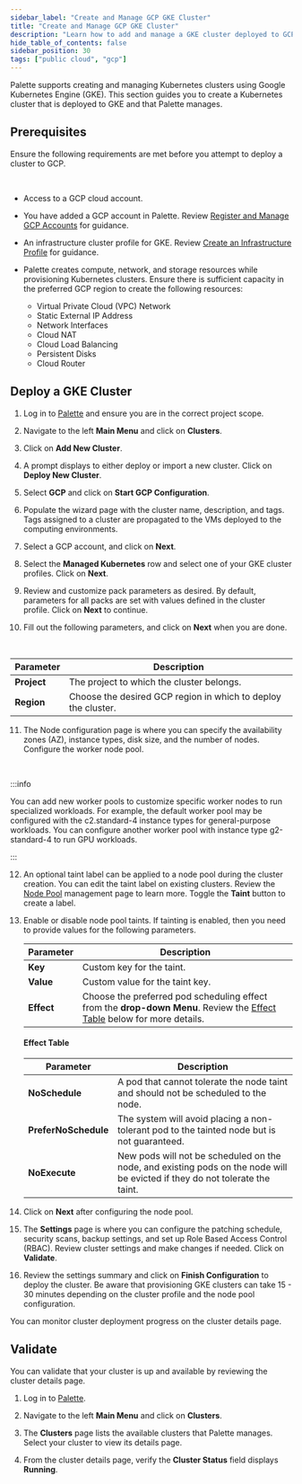 ```yaml
---
sidebar_label: "Create and Manage GCP GKE Cluster"
title: "Create and Manage GCP GKE Cluster"
description: "Learn how to add and manage a GKE cluster deployed to GCP with Palette."
hide_table_of_contents: false
sidebar_position: 30
tags: ["public cloud", "gcp"]
---
```


Palette supports creating and managing Kubernetes clusters using Google Kubernetes Engine (GKE). This section guides you to create a Kubernetes cluster that is deployed to GKE and that Palette manages.

## Prerequisites

Ensure the following requirements are met before you attempt to deploy a cluster to GCP.

<br />

- Access to a GCP cloud account.


- You have added a GCP account in Palette. Review [Register and Manage GCP Accounts](/clusters/public-cloud/gcp/add-gcp-accounts) for guidance.


- An infrastructure cluster profile for GKE. Review [Create an Infrastructure Profile](../../../profiles/cluster-profiles/create-cluster-profiles/create-infrastructure-profile.md) for guidance.


- Palette creates compute, network, and storage resources while provisioning Kubernetes clusters. Ensure there is sufficient capacity in the preferred GCP region to create the following resources:
  - Virtual Private Cloud (VPC) Network
  - Static External IP Address
  - Network Interfaces 
  - Cloud NAT
  - Cloud Load Balancing
  - Persistent Disks
  - Cloud Router


## Deploy a GKE Cluster

1. Log in to [Palette](https://console.spectrocloud.com) and ensure you are in the correct project scope.


2. Navigate to the left **Main Menu** and click on **Clusters**.


3. Click on **Add New Cluster**.


4. A prompt displays to either deploy or import a new cluster. Click on **Deploy New Cluster**.


5. Select **GCP** and click on **Start GCP Configuration**.


6. Populate the wizard page with the cluster name, description, and tags. Tags assigned to a cluster are propagated to the VMs deployed to the computing environments. 

7. Select a GCP account, and click on **Next**.



8. Select the **Managed Kubernetes** row and select one of your GKE cluster profiles. Click on **Next**.



9. Review and customize pack parameters as desired. By default, parameters for all packs are set with values defined in the cluster profile. Click on **Next** to continue.


10. Fill out the following parameters, and click on **Next** when you are done. 

  <br />

  |Parameter|Description|
  |---|---|
  |**Project**|The project to which the cluster belongs.|
  |**Region**|Choose the desired GCP region in which to deploy the cluster.|


11. The Node configuration page is where you can specify the availability zones (AZ), instance types, disk size, and the number of nodes. Configure the worker node pool.

  <br />

  :::info

  You can add new worker pools to customize specific worker nodes to run specialized workloads. For example, the default worker pool may be configured with the c2.standard-4 instance types for general-purpose workloads. You can configure another worker pool with instance type g2-standard-4 to run GPU workloads.

  :::


12. An optional taint label can be applied to a node pool during the cluster creation. You can edit the taint label on existing clusters. Review the [Node Pool](../../cluster-management/node-pool.md) management page to learn more. Toggle the **Taint** button to create a label. 



13. Enable or disable node pool taints. If tainting is enabled, then you need to provide values for the following parameters.
    
    |**Parameter**| **Description**|
    |-------------|---------------|
    |**Key**      |Custom key for the taint.|
    |**Value**    | Custom value for the taint key.|
    | **Effect**  | Choose the preferred pod scheduling effect from the **drop-down Menu**. Review the [Effect Table](create-gcp-iaas-cluster#effect-table) below for more details. |
  
    #### Effect Table
    
    |**Parameter**| **Description**|
    |-------------|---------------|
    | **NoSchedule**|  A pod that cannot tolerate the node taint and should not be scheduled to the node. 
    | **PreferNoSchedule**| The system will avoid placing a non-tolerant pod to the tainted node but is not guaranteed.
    | **NoExecute**|  New pods will not be scheduled on the node, and existing pods on the node will be evicted if they do not tolerate the taint. |

14. Click on **Next** after configuring the node pool.



15. The **Settings** page is where you can configure the patching schedule, security scans, backup settings, and set up Role Based Access Control (RBAC). Review cluster settings and make changes if needed. Click on **Validate**.


16. Review the settings summary and click on **Finish Configuration** to deploy the cluster. Be aware that provisioning GKE clusters can take 15 - 30 minutes depending on the cluster profile and the node pool configuration.

You can monitor cluster deployment progress on the cluster details page.


## Validate


You can validate that your cluster is up and available by reviewing the cluster details page. 

1. Log in to [Palette](https://console.spectrocloud.com).



2. Navigate to the left **Main Menu** and click on **Clusters**. 



3. The **Clusters** page lists the available clusters that Palette manages. Select your cluster to view its details page. 



4. From the cluster details page, verify the **Cluster Status** field displays **Running**.